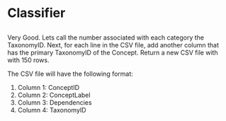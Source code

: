 # Classifier

##

Very Good.  Lets call the number associated with each category the TaxonomyID.
Next, for each line in the CSV file, add another column that has the primary TaxonomyID of the Concept.
Return a new CSV file with with 150 rows.

The CSV file will have the following format:

1. Column 1: ConceptID
2. Column 2: ConceptLabel
3. Column 3: Dependencies
4. Column 4: TaxonomyID